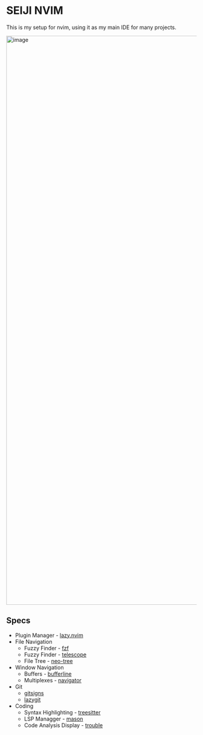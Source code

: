 # SEIJI NVIM

This is my setup for nvim, using it as my main IDE for many projects.

<img width="1505" alt="image" src="https://github.com/user-attachments/assets/7fd7b289-f3cf-4136-9c4e-6ffd3dfc0506" />

## Specs

 * Plugin Manager - [lazy.nvim](https://github.com/folke/lazy.nvim)
 * File Navigation
   * Fuzzy Finder - [fzf](https://github.com/junegunn/fzf)
   * Fuzzy Finder - [telescope](https://github.com/nvim-telescope/telescope.nvim)
   * File Tree - [neo-tree](https://github.com/nvim-neo-tree/neo-tree.nvim)
 * Window Navigation
   * Buffers - [bufferline](https://github.com/akinsho/bufferline.nvim)
   * Multiplexes - [navigator](https://github.com/numToStr/Navigator.nvim)
 * Git
   * [gitsigns](https://github.com/lewis6991/gitsigns.nvim)
   * [lazygit](https://github.com/jesseduffield/lazygit)
 * Coding
   * Syntax Highlighting - [treesitter](https://github.com/nvim-treesitter/nvim-treesitter)
   * LSP Managger - [mason](https://github.com/williamboman/mason.nvim)
   * Code Analysis Display - [trouble](https://github.com/folke/trouble.nvim)
